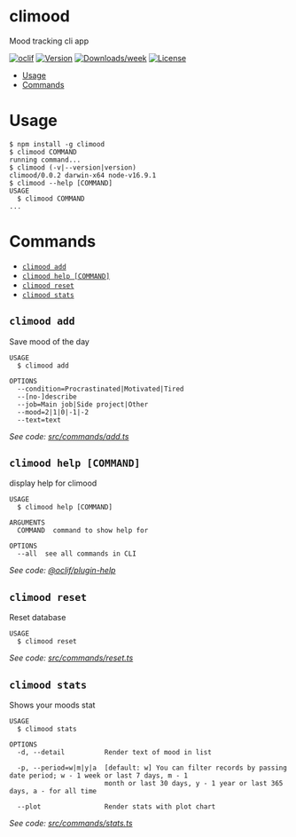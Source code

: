 climood
=======

Mood tracking cli app

[![oclif](https://img.shields.io/badge/cli-oclif-brightgreen.svg)](https://oclif.io)
[![Version](https://img.shields.io/npm/v/climood.svg)](https://npmjs.org/package/climood)
[![Downloads/week](https://img.shields.io/npm/dw/climood.svg)](https://npmjs.org/package/climood)
[![License](https://img.shields.io/npm/l/climood.svg)](https://github.com/tn/\climood/blob/master/package.json)

<!-- toc -->
* [Usage](#usage)
* [Commands](#commands)
<!-- tocstop -->
# Usage
<!-- usage -->
```sh-session
$ npm install -g climood
$ climood COMMAND
running command...
$ climood (-v|--version|version)
climood/0.0.2 darwin-x64 node-v16.9.1
$ climood --help [COMMAND]
USAGE
  $ climood COMMAND
...
```
<!-- usagestop -->
# Commands
<!-- commands -->
* [`climood add`](#climood-add)
* [`climood help [COMMAND]`](#climood-help-command)
* [`climood reset`](#climood-reset)
* [`climood stats`](#climood-stats)

## `climood add`

Save mood of the day

```
USAGE
  $ climood add

OPTIONS
  --condition=Procrastinated|Motivated|Tired
  --[no-]describe
  --job=Main job|Side project|Other
  --mood=2|1|0|-1|-2
  --text=text
```

_See code: [src/commands/add.ts](https://github.com/tn/climood/blob/v0.0.2/src/commands/add.ts)_

## `climood help [COMMAND]`

display help for climood

```
USAGE
  $ climood help [COMMAND]

ARGUMENTS
  COMMAND  command to show help for

OPTIONS
  --all  see all commands in CLI
```

_See code: [@oclif/plugin-help](https://github.com/oclif/plugin-help/blob/v3.2.3/src/commands/help.ts)_

## `climood reset`

Reset database

```
USAGE
  $ climood reset
```

_See code: [src/commands/reset.ts](https://github.com/tn/climood/blob/v0.0.2/src/commands/reset.ts)_

## `climood stats`

Shows your moods stat

```
USAGE
  $ climood stats

OPTIONS
  -d, --detail          Render text of mood in list

  -p, --period=w|m|y|a  [default: w] You can filter records by passing date period; w - 1 week or last 7 days, m - 1
                        month or last 30 days, y - 1 year or last 365 days, a - for all time

  --plot                Render stats with plot chart
```

_See code: [src/commands/stats.ts](https://github.com/tn/climood/blob/v0.0.2/src/commands/stats.ts)_
<!-- commandsstop -->
